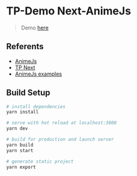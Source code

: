 # TP-Demo Next-AnimeJs

> Demo [here](https://tp-demo-next-animejs.netlify.com/)

## Referents

- [AnimeJs](https://animejs.com/documentation)
- [TP Next](https://tampm.com/blog/next-js)
- [AnimeJs examples](https://freefrontend.com/anime-js-examples/)

## Build Setup

``` bash
# install dependencies
yarn install

# serve with hot reload at localhost:3000
yarn dev

# build for production and launch server
yarn build
yarn start

# generate static project
yarn export
```
